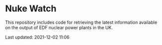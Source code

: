 # Nuke Watch

This repository includes code for retrieving the latest information available on the output of EDF nuclear power plants in the UK.

Last updated: 2021-12-02 11:06